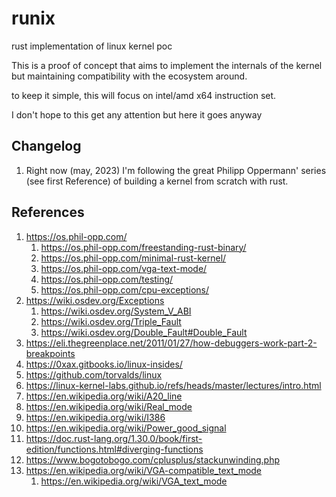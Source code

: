 # runix

rust implementation of linux kernel poc

This is a proof of concept that aims to implement the internals of the kernel but maintaining compatibility with the ecosystem around.

to keep it simple, this will focus on intel/amd x64 instruction set.

I don't hope to this get any attention but here it goes anyway

## Changelog

1. Right now (may, 2023) I'm following the great Philipp Oppermann' series (see first Reference) of building a kernel from scratch with rust.

## References

1. https://os.phil-opp.com/
   1. https://os.phil-opp.com/freestanding-rust-binary/
   2. https://os.phil-opp.com/minimal-rust-kernel/
   3. https://os.phil-opp.com/vga-text-mode/
   4. https://os.phil-opp.com/testing/
   5. https://os.phil-opp.com/cpu-exceptions/
2. https://wiki.osdev.org/Exceptions
   1. https://wiki.osdev.org/System_V_ABI
   2. https://wiki.osdev.org/Triple_Fault
   3. https://wiki.osdev.org/Double_Fault#Double_Fault
3. https://eli.thegreenplace.net/2011/01/27/how-debuggers-work-part-2-breakpoints
4. https://0xax.gitbooks.io/linux-insides/
5. https://github.com/torvalds/linux
6. https://linux-kernel-labs.github.io/refs/heads/master/lectures/intro.html
7. https://en.wikipedia.org/wiki/A20_line
8. https://en.wikipedia.org/wiki/Real_mode
9. https://en.wikipedia.org/wiki/I386
10. https://en.wikipedia.org/wiki/Power_good_signal
11. https://doc.rust-lang.org/1.30.0/book/first-edition/functions.html#diverging-functions
12. https://www.bogotobogo.com/cplusplus/stackunwinding.php
13. https://en.wikipedia.org/wiki/VGA-compatible_text_mode
    1. https://en.wikipedia.org/wiki/VGA_text_mode
